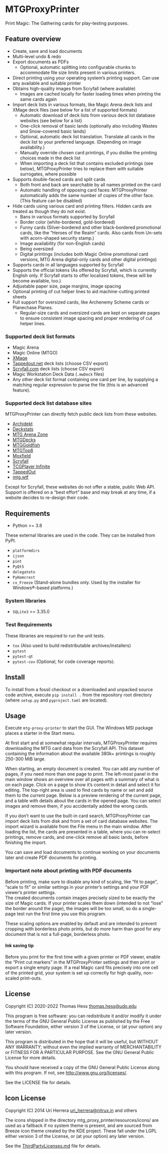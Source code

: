 # MTGProxyPrinter

Print Magic: The Gathering cards for play-testing purposes.


## Feature overview

- Create, save and load documents
- Multi-level undo & redo
- Export documents as PDFs
  - Optional, automatic splitting into configurable chunks to accommodate file size limits present in various printers.
- Direct printing using your operating system’s printing support. Can use any available and suitable printer
- Obtains high-quality images from Scryfall (where available)
  - Images are cached locally for faster loading times when printing the same cards again
- Import deck lists in various formats, like Magic Arena deck lists and XMage deck files (see below for a list of supported formats)
  - Automatic download of deck lists from various deck list database websites (see below for a list)
  - One-click removal of basic lands (optionally also including Wastes and Snow-covered basic lands)
  - Optional, automatic deck list translation. Translate all cards in the deck list to your preferred language. (Depending on image availability.)
  - Manually override chosen card printings, if you dislike the printing choices made in the deck list
  - When importing a deck list that contains excluded printings (see below), MTGProxyPrinter tries to replace them with suitable surrogates, where possible
- Supports double-faced cards and split cards
  - Both front and back are searchable by all names printed on the card
  - Automatic handling of opposing card faces: MTGProxyPrinter automatically adds the same number of copies of the other face. (This feature can be disabled)
- Hide cards using various card and printing filters. Hidden cards are treated as though they do not exist.
  - Bans in various formats supported by Scryfall
  - Border color (white-bordered, gold-bordered)
  - Funny cards (Silver-bordered and other black-bordered promotional cards, like the “Heroes of the Realm” cards. Also cards from Un-sets with acorn-shaped security stamp.)
  - Image availability (for non-English cards)
  - Being oversized
  - Digital printings (includes both Magic Online promotional card versions, MTG Arena digital-only cards and other digital printings)
- Supports cards in all languages supported by Scryfall
- Supports the official tokens (As offered by Scryfall, which is currently English only. If Scryfall starts to offer localized tokens, these will be become available, too.)
- Adjustable paper size, page margins, image spacing
- Optional printing of cut helper lines to aid machine-cutting printed sheets
- Full support for oversized cards, like Archenemy Scheme cards or Planechase Planes. 
  - Regular-size cards and oversized cards are kept on separate pages to ensure consistent image spacing and proper rendering of cut helper lines.


### Supported deck list formats

- Magic Arena
- Magic Online (MTGO)
- [XMage](http://xmage.de)
- [Tappedout.net](https://tappedout.net) deck lists (choose CSV export)
- [Scryfall.com](https://scryfall.com) deck lists (choose CSV export)
- Magic Workstation Deck Data (`.mwDeck` files)
- Any other deck list format containing one card per line, by supplying a matching regular expression to parse the file (this is an advanced feature).


### Supported deck list database sites

MTGProxyPrinter can directly fetch public deck lists from these websites.

- [Archidekt](https://archidekt.com/)
- [Deckstats](https://deckstats.net/)
- [MTG Arena Zone](https://mtgazone.com)
- [MTGDecks](https://mtgdecks.net/)
- [MTGGoldfish](https://www.mtggoldfish.com/)
- [MTGTop8](http://mtgtop8.com)
- [Moxfield](https://www.moxfield.com/)
- [Scryfall](https://scryfall.com)
- [TCGPlayer Infinite](https://infinite.tcgplayer.com/magic-the-gathering)
- [TappedOut](https://tappedout.net/)
- [mtg.wtf](https://mtg.wtf/)

Except for Scryfall, these websites do not offer a stable, public Web API. Support is offered on a
“best effort” base and may break at any time, if a website decides to re-design their code.

## Requirements

- Python >= 3.8

These external libraries are used in the code. They can be installed from PyPI.

- `platformdirs`
- `ijson`
- `pint`
- `PyQt5`
- `delegateto`
- `PyHamcrest`
- `cx_Freeze` (Stand-alone bundles only. Used by the installer for Windows®-based platforms.)

### System libraries

- `SQLite3` >= 3.35.0

### Test Requirements

These libraries are required to run the unit tests.

- `tox` (Also used to build redistributable archives/installers)
- `pytest`
- `pytest-qt`
- `pytest-cov` (Optional, for code coverage reports).

## Install

To install from a fossil checkout or a downloaded and unpacked source code archive, execute `pip install .` 
from the repository root directory (where `setup.py` and `pyproject.toml` are located).


## Usage

Execute `mtg-proxy-printer` to start the GUI. The Windows MSI package places a starter in the Start menu.

At first start and at somewhat regular intervals, MTGProxyPrinter requires downloading the MTG card data
from the Scryfall API. This dataset containing the information about the available 380k+ printings is roughly 250-300 MiB large.

When starting, an empty document is created. You can add any number of pages, if you need more than one page to print.
The left-most panel in the main window shows an overview over all pages with a summary of what is on each page.
Click on a page to show it’s content in detail and select it for editing.
The top-right area is used to find cards by name or set and add them to the current page.
Below is a preview rendering of the current page, and a table with details about the cards in the opened page.
You can select images and remove them, if you accidentally added the wrong cards.

If you don’t want to use the built-in card search, MTGProxyPrinter can import deck lists from disk and from a set of
card database websites. The import wizard is available from the File menu in the main window. After loading the list,
the cards are presented in a table, where you can re-select printings, remove cards,
and one-click remove all basic lands, before finishing the import.

You can save and load documents to continue working on your documents later and create PDF documents for printing.


### Important note about printing with PDF documents

Before printing, make sure to disable any kind of scaling, like “fit to page”, “scale to fit” or 
similar settings in your printer’s settings and your PDF viewer’s printer settings.  
The created documents contain images precisely sized to be exactly the size of Magic cards.
If your printer scales them down (intended to not “lose” the border around the page),
the images will be too small, so do a single-page test run the first time you use this program.

These scaling options are enabled by default and are intended to prevent cropping with borderless photo prints,
but do more harm than good for any document that is not a full-page, borderless photo.

#### Ink saving tip

Before you print for the first time with a given printer or PDF viewer, enable the “Print cut markers” in the 
MTGProxyPrinter settings and then print or export a single empty page. If a real Magic card fits precisely into
one cell of the printed grid, your system is set up correctly for high quality, non-scaled print-outs.

## License


Copyright (C) 2020-2022 Thomas Hess <thomas.hess@udo.edu>

This program is free software: you can redistribute it and/or modify
it under the terms of the GNU General Public License as published by
the Free Software Foundation, either version 3 of the License, or
(at your option) any later version.

This program is distributed in the hope that it will be useful,
but WITHOUT ANY WARRANTY; without even the implied warranty of
MERCHANTABILITY or FITNESS FOR A PARTICULAR PURPOSE.  See the
GNU General Public License for more details.

You should have received a copy of the GNU General Public License
along with this program. If not, see <http://www.gnu.org/licenses/>.

See the LICENSE file for details.


## Icon License

Copyright (C) 2014 Uri Herrera <uri_herrera@nitrux.in> and others

The icons shipped in the directory mtg_proxy_printer/resources/icons/ are used as a fallback if no
system theme is present, and are sourced from Breeze icon theme created by the KDE project.
These fall under the LGPL either version 3 of the License, or
(at your option) any later version.

See the [ThirdPartyLicenses.md](./ThirdPartyLicenses.md) file for details.
